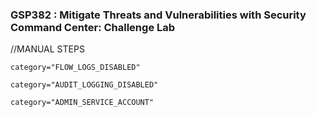 ### GSP382 :  Mitigate Threats and Vulnerabilities with Security Command Center: Challenge Lab 

//MANUAL STEPS 
```
category="FLOW_LOGS_DISABLED"

category="AUDIT_LOGGING_DISABLED"

category="ADMIN_SERVICE_ACCOUNT"
```
